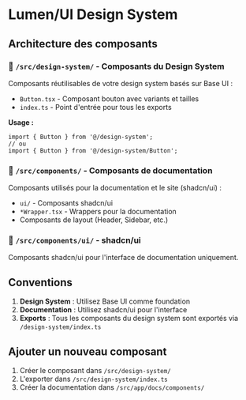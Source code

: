 # Lumen/UI Design System

## Architecture des composants

### 📁 `/src/design-system/` - Composants du Design System
Composants réutilisables de votre design system basés sur Base UI :
- `Button.tsx` - Composant bouton avec variants et tailles
- `index.ts` - Point d'entrée pour tous les exports

**Usage :**
```tsx
import { Button } from '@/design-system';
// ou
import { Button } from '@/design-system/Button';
```

### 📁 `/src/components/` - Composants de documentation
Composants utilisés pour la documentation et le site (shadcn/ui) :
- `ui/` - Composants shadcn/ui
- `*Wrapper.tsx` - Wrappers pour la documentation
- Composants de layout (Header, Sidebar, etc.)

### 📁 `/src/components/ui/` - shadcn/ui
Composants shadcn/ui pour l'interface de documentation uniquement.

## Conventions

1. **Design System** : Utilisez Base UI comme foundation
2. **Documentation** : Utilisez shadcn/ui pour l'interface
3. **Exports** : Tous les composants du design system sont exportés via `/design-system/index.ts`

## Ajouter un nouveau composant

1. Créer le composant dans `/src/design-system/`
2. L'exporter dans `/src/design-system/index.ts`
3. Créer la documentation dans `/src/app/docs/components/`
